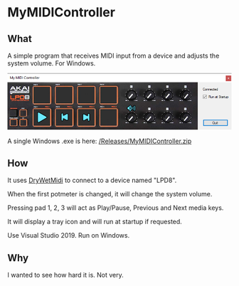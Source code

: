 # MyMIDIController

## What
A simple program that receives MIDI input from a device and adjusts the system volume. For Windows.

![The finished stuff](mymidi.png)

A single Windows .exe is here: [/Releases/MyMIDIController.zip](Releases/MyMIDIController.zip)

## How
It uses [DryWetMidi](https://github.com/melanchall/drywetmidi) to connect to a device named "LPD8".

When the first potmeter is changed, it will change the system volume.

Pressing pad 1, 2, 3 will act as Play/Pause, Previous and Next media keys.

It will display a tray icon and will run at startup if requested.

Use Visual Studio 2019. Run on Windows.

## Why
I wanted to see how hard it is. Not very.
